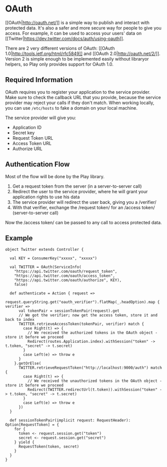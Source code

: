 # OAuth

[[OAuth|http://oauth.net/]] is a simple way to publish and interact with protected data. It's also a safer and more secure way for people to give you access. For example, it can be used to access your users' data on [[Twitter|https://dev.twitter.com/docs/auth/using-oauth]].

There are 2 very different versions of OAuth: [[OAuth 1.0|http://tools.ietf.org/html/rfc5849]] and [[OAuth 2.0|http://oauth.net/2/]]. Version 2 is simple enough to be implemented easily without libraryor helpers, so Play only provides support for OAuth 1.0.

## Required Information

OAuth requires you to register your application to the service provider. Make sure to check the callback URL that you provide, because the service provider may reject your calls if they don't match. When working locally, you can use `/etc/hosts` to fake a domain on your local machine.

The service provider will give you:

* Application ID
* Secret key
* Request Token URL
* Access Token URL
* Authorize URL

## Authentication Flow

Most of the flow will be done by the Play library.

1. Get a request token from the server (in a server-to-server call)
2. Redirect the user to the service provider, where he will grant your application rights to use his data
3. The service provider will redirect the user back, giving you a /verifier/
4. With that verifier, exchange the /request token/ for an /access token/ (server-to-server call)

Now the /access token/ can be passed to any call to access protected data.

## Example

```
object Twitter extends Controller {

  val KEY = ConsumerKey("xxxxx", "xxxxx")

  val TWITTER = OAuth(ServiceInfo(
    "https://api.twitter.com/oauth/request_token",
    "https://api.twitter.com/oauth/access_token",
    "https://api.twitter.com/oauth/authorize", KEY),
    false)

  def authenticate = Action { request =>
    request.queryString.get("oauth_verifier").flatMap(_.headOption).map { verifier =>
      val tokenPair = sessionTokenPair(request).get
      // We got the verifier; now get the access token, store it and back to index
      TWITTER.retrieveAccessToken(tokenPair, verifier) match {
        case Right(t) => {
          // We received the authorized tokens in the OAuth object - store it before we proceed
          Redirect(routes.Application.index).withSession("token" -> t.token, "secret" -> t.secret)
        }
        case Left(e) => throw e
      }
    }.getOrElse(
      TWITTER.retrieveRequestToken("http://localhost:9000/auth") match {
        case Right(t) => {
          // We received the unauthorized tokens in the OAuth object - store it before we proceed
          Redirect(TWITTER.redirectUrl(t.token)).withSession("token" -> t.token, "secret" -> t.secret)
        }
        case Left(e) => throw e
      })
  }

  def sessionTokenPair(implicit request: RequestHeader): Option[RequestToken] = {
    for {
      token <- request.session.get("token")
      secret <- request.session.get("secret")
    } yield {
      RequestToken(token, secret)
    }
  }
}
```
